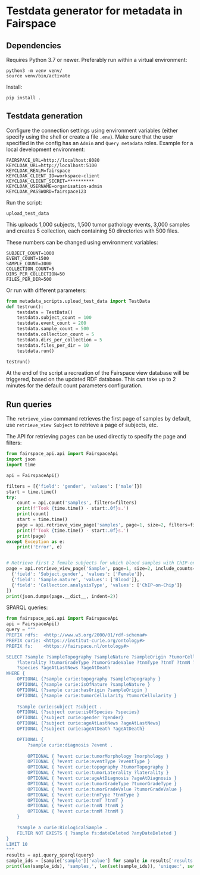# Testdata generator for metadata in Fairspace

## Dependencies

Requires Python 3.7 or newer.
Preferably run within a virtual environment:
```
python3 -m venv venv/
source venv/bin/activate
```
Install:
```
pip install .
```

## Testdata generation

Configure the connection settings using environment variables (either specify using the shell or create a file `.env`). 
Make sure that the user specified in the config has an `Admin` and `Query metadata` roles.
Example for a local development environment:
```shell
FAIRSPACE_URL=http://localhost:8080
KEYCLOAK_URL=http://localhost:5100
KEYCLOAK_REALM=fairspace
KEYCLOAK_CLIENT_ID=workspace-client
KEYCLOAK_CLIENT_SECRET=**********
KEYCLOAK_USERNAME=organisation-admin
KEYCLOAK_PASSWORD=fairspace123
```

Run the script:
```shell
upload_test_data
```
This uploads 1,000 subjects, 1,500 tumor pathology events,
3,000 samples and creates 5 collection, each containing 50
directories with 500 files.

These numbers can be changed using environment variables:
```shell
SUBJECT_COUNT=1000
EVENT_COUNT=1500
SAMPLE_COUNT=3000
COLLECTION_COUNT=5
DIRS_PER_COLLECTION=50
FILES_PER_DIR=500
```

Or run with different parameters:
```python
from metadata_scripts.upload_test_data import TestData
def testrun():
    testdata = TestData()
    testdata.subject_count = 100
    testdata.event_count = 200
    testdata.sample_count = 500
    testdata.collection_count = 5
    testdata.dirs_per_collection = 5
    testdata.files_per_dir = 10
    testdata.run()

testrun()
```

At the end of the script a recreation of the Fairspace view database will be triggered, based on the updated RDF database.
This can take up to 2 minutes for the default count parameters configuration.

## Run queries

The `retrieve_view` command retrieves the first page of samples by default,
use `retrieve_view Subject` to retrieve a page of subjects, etc.

The API for retrieving pages can be used directly to specify the page and
filters:
```python
from fairspace_api.api import FairspaceApi
import json
import time

api = FairspaceApi()

filters = [{'field': 'gender', 'values': ['male']}]
start = time.time()
try:
    count = api.count('samples', filters=filters)
    print(f'Took {time.time() - start:.0f}s.')
    print(count)
    start = time.time()
    page = api.retrieve_view_page('samples', page=1, size=2, filters=filters)
    print(f'Took {time.time() - start:.0f}s.')
    print(page)
except Exception as e:
    print('Error', e)


# Retrieve first 2 female subjects for which blood samples with ChIP-on-Chip analysis are available
page = api.retrieve_view_page('Sample', page=1, size=2, include_counts=True, filters=[
  {'field': 'Subject.gender', 'values': ['Female']},
  {'field': 'Sample.nature', 'values': ['Blood']},
  {'field': 'Collection.analysisType', 'values': ['ChIP-on-Chip']}
])
print(json.dumps(page.__dict__, indent=2))
```

SPARQL queries:
```python
from fairspace_api.api import FairspaceApi
api = FairspaceApi()
query = """
PREFIX rdfs:  <http://www.w3.org/2000/01/rdf-schema#>
PREFIX curie: <https://institut-curie.org/ontology#>
PREFIX fs:    <https://fairspace.nl/ontology#>

SELECT ?sample ?sampleTopography ?sampleNature ?sampleOrigin ?tumorCellularity ?event ?tumorTopography ?morphology ?eventType
    ?laterality ?tumorGradeType ?tumorGradeValue ?tnmType ?tnmT ?tnmN ?tnmM ?ageAtDiagnosis ?subject ?gender
    ?species ?ageAtLastNews ?ageAtDeath
WHERE {
    OPTIONAL {?sample curie:topography ?sampleTopography }
    OPTIONAL {?sample curie:isOfNature ?sampleNature }
    OPTIONAL {?sample curie:hasOrigin ?sampleOrigin }
    OPTIONAL {?sample curie:tumorCellularity ?tumorCellularity }
    
    ?sample curie:subject ?subject .
    OPTIONAL {?subject curie:isOfSpecies ?species}
    OPTIONAL {?subject curie:gender ?gender}
    OPTIONAL {?subject curie:ageAtLastNews ?ageAtLastNews}
    OPTIONAL {?subject curie:ageAtDeath ?ageAtDeath}

    OPTIONAL {
        ?sample curie:diagnosis ?event .
        
        OPTIONAL { ?event curie:tumorMorphology ?morphology }
        OPTIONAL { ?event curie:eventType ?eventType }
        OPTIONAL { ?event curie:topography ?tumorTopography }
        OPTIONAL { ?event curie:tumorLaterality ?laterality }
        OPTIONAL { ?event curie:ageAtDiagnosis ?ageAtDiagnosis }
        OPTIONAL { ?event curie:tumorGradeType ?tumorGradeType }
        OPTIONAL { ?event curie:tumorGradeValue ?tumorGradeValue }
        OPTIONAL { ?event curie:tnmType ?tnmType }
        OPTIONAL { ?event curie:tnmT ?tnmT }
        OPTIONAL { ?event curie:tnmN ?tnmN }
        OPTIONAL { ?event curie:tnmM ?tnmM }
    }

    ?sample a curie:BiologicalSample .
    FILTER NOT EXISTS { ?sample fs:dateDeleted ?anyDateDeleted }
}
LIMIT 10
"""
results = api.query_sparql(query)
sample_ids = [sample['sample']['value'] for sample in results['results']['bindings']]
print(len(sample_ids), 'samples,', len(set(sample_ids)), 'unique:', set(sample_ids))
```
